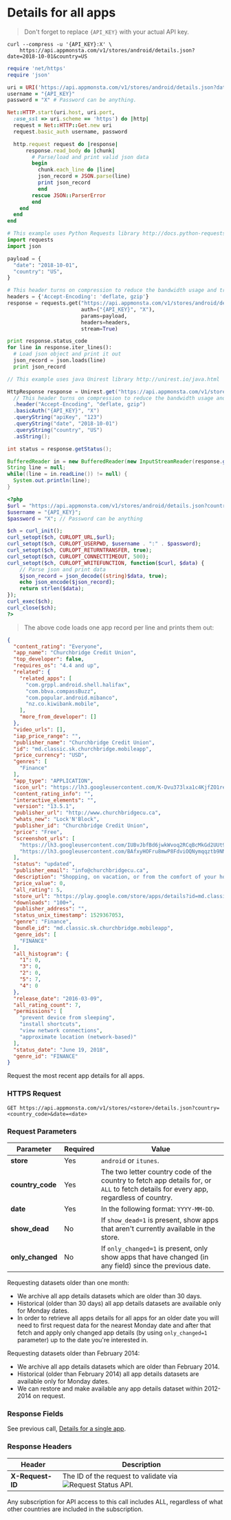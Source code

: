 # Details for all apps

> Don't forget to replace `{API_KEY}` with your actual API key.

```shell
curl --compress -u '{API_KEY}:X' \
    https://api.appmonsta.com/v1/stores/android/details.json?date=2018-10-01&country=US
```

```ruby
require 'net/https'
require 'json'

uri = URI('https://api.appmonsta.com/v1/stores/android/details.json?date=2018-10-01&country=US')
username = "{API_KEY}"
password = "X" # Password can be anything.

Net::HTTP.start(uri.host, uri.port,
  :use_ssl => uri.scheme == 'https') do |http|
  request = Net::HTTP::Get.new uri
  request.basic_auth username, password

  http.request request do |response|
      response.read_body do |chunk|
        # Parse/load and print valid json data
        begin
          chunk.each_line do |line|
          json_record = JSON.parse(line)
          print json_record
          end
        rescue JSON::ParserError
        end
    end
  end
end
```

```python
# This example uses Python Requests library http://docs.python-requests.org/en/master/
import requests
import json

payload = {
  "date": "2018-10-01",
  "country": "US",
}

# This header turns on compression to reduce the bandwidth usage and transfer time.
headers = {'Accept-Encoding': 'deflate, gzip'}
response = requests.get("https://api.appmonsta.com/v1/stores/android/details.json?date=2018-10-01&country=US",
                        auth=("{API_KEY}", "X"),
                        params=payload,
                        headers=headers,
                        stream=True)

print response.status_code
for line in response.iter_lines():
  # Load json object and print it out
  json_record = json.loads(line)
  print json_record
```

```java
// This example uses java Unirest library http://unirest.io/java.html

HttpResponse response = Unirest.get("https://api.appmonsta.com/v1/stores/android/details.json")
  // This header turns on compression to reduce the bandwidth usage and transfer time.
  .header("Accept-Encoding", "deflate, gzip")
  .basicAuth("{API_KEY}", "X")
  .queryString("apiKey", "123")
  .queryString("date", "2018-10-01")
  .queryString("country", "US")
  .asString();

int status = response.getStatus();

BufferedReader in = new BufferedReader(new InputStreamReader(response.getRawBody()));
String line = null;
while((line = in.readLine()) != null) {
  System.out.println(line);
}
```

```php
<?php
$url = "https://api.appmonsta.com/v1/stores/android/details.json?country=US&date=2018-10-12";
$username = "{API_KEY}";
$password = "X"; // Password can be anything

$ch = curl_init();
curl_setopt($ch, CURLOPT_URL,$url);
curl_setopt($ch, CURLOPT_USERPWD, $username . ":" . $password);
curl_setopt($ch, CURLOPT_RETURNTRANSFER, true);
curl_setopt($ch, CURLOPT_CONNECTTIMEOUT, 500);
curl_setopt($ch, CURLOPT_WRITEFUNCTION, function($curl, $data) {
    // Parse json and print data
    $json_record = json_decode((string)$data, true);
    echo json_encode($json_record);
    return strlen($data);
});
curl_exec($ch);
curl_close($ch);
?>
```

> The above code loads one app record per line and prints them out:

```json
{
  "content_rating": "Everyone",
  "app_name": "Churchbridge Credit Union",
  "top_developer": false,
  "requires_os": "4.4 and up",
  "related": {
    "related_apps": [
      "com.grppl.android.shell.halifax",
      "com.bbva.compassBuzz",
      "com.popular.android.mibanco",
      "nz.co.kiwibank.mobile",
    ],
    "more_from_developer": []
  },
  "video_urls": [],
  "iap_price_range": "",
  "publisher_name": "Churchbridge Credit Union",
  "id": "md.classic.sk.churchbridge.mobileapp",
  "price_currency": "USD",
  "genres": [
    "Finance"
  ],
  "app_type": "APPLICATION",
  "icon_url": "https://lh3.googleusercontent.com/K-Dvu373lxa1c4KjfZO1reaFmNguzMs7CMDRK-jpUXeXXRfHUjNK2Te275KFrcBnIw",
  "content_rating_info": "",
  "interactive_elements": "",
  "version": "13.5.1",
  "publisher_url": "http://www.churchbridgecu.ca",
  "whats_new": "Lock'N'Block",
  "publisher_id": "Churchbridge Credit Union",
  "price": "Free",
  "screenshot_urls": [
    "https://lh3.googleusercontent.com/IUBvJbfBd6jwkWvoq2RCqBcMkGd2UUt9DNihJDTw8X-Flcxmdhy9Ol5uuaQueAM9JgY",
    "https://lh3.googleusercontent.com/BAfxyHOFru8mwP8FdviOQNymqqztb9NNH9kB_-qqqn7DhStJ_N-wqStYqc4n5Zx3tg"
  ],
  "status": "updated",
  "publisher_email": "info@churchbridgecu.ca",
  "description": "Shopping, on vacation, or from the comfort of your home – get instant and secure access to your accounts, ...",
  "price_value": 0,
  "all_rating": 5,
  "store_url": "https://play.google.com/store/apps/details?id=md.classic.sk.churchbridge.mobileapp",
  "downloads": "100+",
  "publisher_address": "",
  "status_unix_timestamp": 1529367053,
  "genre": "Finance",
  "bundle_id": "md.classic.sk.churchbridge.mobileapp",
  "genre_ids": [
    "FINANCE"
  ],
  "all_histogram": {
    "1": 0,
    "3": 0,
    "2": 0,
    "5": 7,
    "4": 0
  },
  "release_date": "2016-03-09",
  "all_rating_count": 7,
  "permissions": [
    "prevent device from sleeping",
    "install shortcuts",
    "view network connections",
    "approximate location (network-based)"
  ],
  "status_date": "June 19, 2018",
  "genre_id": "FINANCE"
}
```
Request the most recent app details for all apps.

### HTTPS Request

`GET https://api.appmonsta.com/v1/stores/<store>/details.json?country=<country_code>&date=<date>`

### Request Parameters

Parameter         | Required | Value
----------------- | -------- | -----------
**store**         | Yes      | `android` or `itunes`.
**country_code**  | Yes      | The two letter country code of the country to fetch app details for, or `ALL` to fetch details for every app, regardless of country.
**date**          | Yes      | In the following format: `YYYY-MM-DD`.
**show_dead**     | No       | If `show_dead=1` is present, show apps that aren't currently available in the store.
**only_changed**  | No       | If `only_changed=1` is present, only show apps that have changed (in any field) since the previous date.


Requesting datasets older than one month:

* We archive all app details datasets which are older than 30 days.
* Historical (older than 30 days) all app details datasets are available only for Monday dates.
* In order to retrieve all apps details for all apps for an older date you will need to first request data for the nearest Monday date and after that fetch and apply only changed app details (by using `only_changed=1` parameter) up to the date you're interested in.

Requesting datasets older than February 2014:

* We archive all app details datasets which are older than February 2014.
* Historical (older than February 2014) all app details datasets are available only for Monday dates.
* We can restore and make available any app details dataset within 2012-2014 on request.


### Response Fields

See previous call, [Details for a single app](#details-for-a-single-app).

### Response Headers

Header            | Description
----------------- | -----------
**X-Request-ID**  | The ID of the request to validate via ![Request Status API](#get-request-status).

<aside class="notice">
Any subscription for API access to this call includes ALL, regardless of what other
countries are included in the subscription.
</aside>
